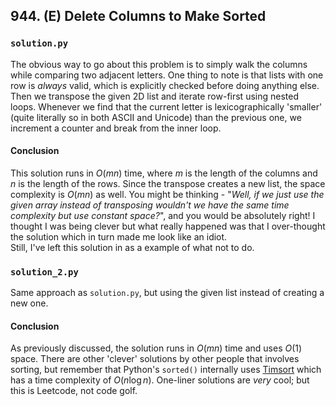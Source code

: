 ## 944. (E) Delete Columns to Make Sorted

### `solution.py`
The obvious way to go about this problem is to simply walk the columns while comparing two adjacent letters. One thing to note is that lists with one row is *always* valid, which is explicitly checked before doing anything else. Then we transpose the given 2D list and iterate row-first using nested loops. Whenever we find that the current letter is lexicographically 'smaller' (quite literally so in both ASCII and Unicode) than the previous one, we increment a counter and break from the inner loop.

#### Conclusion
This solution runs in $O(mn)$ time, where $m$ is the length of the columns and $n$ is the length of the rows. Since the transpose creates a new list, the space complexity is $O(mn)$ as well. You might be thinking - "*Well, if we just use the given array instead of transposing wouldn't we have the same time complexity but use constant space?*", and you would be absolutely right! I thought I was being clever but what really happened was that I over-thought the solution which in turn made me look like an idiot.  
Still, I've left this solution in as a example of what not to do.  

### `solution_2.py`
Same approach as `solution.py`, but using the given list instead of creating a new one.

#### Conclusion
As previously discussed, the solution runs in $O(mn)$ time and uses $O(1)$ space.
There are other 'clever' solutions by other people that involves sorting, but remember that Python's `sorted()` internally uses [Timsort](https://en.wikipedia.org/wiki/Timsort) which has a time complexity of $O(n \log n)$. One-liner solutions are *very* cool; but this is Leetcode, not code golf.
